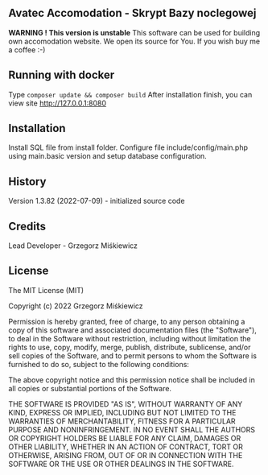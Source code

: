 ## Avatec Accomodation - Skrypt Bazy noclegowej

**WARNING ! This version is unstable**
This software can be used for building own accomodation website. We open its source for You. If you wish buy me a coffee :-)

## Running with docker

Type ``composer update && composer build``
After installation finish, you can view site http://127.0.0.1:8080

## Installation

Install SQL file from install folder. Configure file include/config/main.php using main.basic version and setup database configuration.

## History

Version 1.3.82 (2022-07-09) - initialized source code

## Credits

Lead Developer - Grzegorz Miśkiewicz

## License

The MIT License (MIT)

Copyright (c) 2022 Grzegorz Miśkiewicz

Permission is hereby granted, free of charge, to any person obtaining a copy of this software and associated documentation files (the "Software"), to deal in the Software without restriction, including without limitation the rights to use, copy, modify, merge, publish, distribute, sublicense, and/or sell copies of the Software, and to permit persons to whom the Software is furnished to do so, subject to the following conditions:

The above copyright notice and this permission notice shall be included in all copies or substantial portions of the Software.

THE SOFTWARE IS PROVIDED "AS IS", WITHOUT WARRANTY OF ANY KIND, EXPRESS OR IMPLIED, INCLUDING BUT NOT LIMITED TO THE WARRANTIES OF MERCHANTABILITY, FITNESS FOR A PARTICULAR PURPOSE AND NONINFRINGEMENT. IN NO EVENT SHALL THE AUTHORS OR COPYRIGHT HOLDERS BE LIABLE FOR ANY CLAIM, DAMAGES OR OTHER LIABILITY, WHETHER IN AN ACTION OF CONTRACT, TORT OR OTHERWISE, ARISING FROM, OUT OF OR IN CONNECTION WITH THE SOFTWARE OR THE USE OR OTHER DEALINGS IN THE SOFTWARE.
